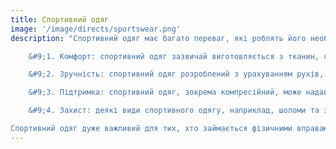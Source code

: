 ```yaml
---
title: Спортивний одяг
image: '/image/directs/sportswear.png'
description: "Спортивний одяг має багато переваг, які роблять його необхідним для занять фізичними вправами та спортом:<br><br>

    &#9;1. Комфорт: спортивний одяг зазвичай виготовляється з тканин, які дихають та не викликають дискомфорту при виконанні рухів. Він має прекрасну вентиляцію та не залишає відчуття вологості.<br><br>

    &#9;2. Зручність: спортивний одяг розроблений з урахуванням рухів, які необхідно виконувати під час занять фізичними вправами та спортом. Це дозволяє спортсменам вільно рухатися та виконувати різноманітні вправи.<br><br>

    &#9;3. Підтримка: спортивний одяг, зокрема компресійний, може надавати підтримку м'язам під час фізичних навантажень та зменшувати ризик травм.<br><br>

    &#9;4. Захист: деякі види спортивного одягу, наприклад, шоломи та захисні шини, допомагають захистити спортсменів від травм під час занять спортом.<br><br>

Cпортивний одяг дуже важливий для тих, хто займається фізичними вправами та спортом, оскільки він забезпечує комфорт, зручність, підтримку, захист та покращує ефективність спортсменів. При виборі спортивного одягу необхідно звернути увагу на його функціональність, якість тканини, дизайн та розмір."
---
```

